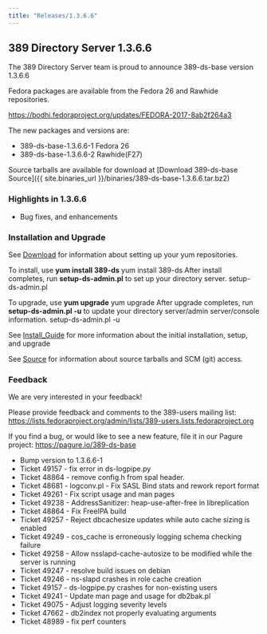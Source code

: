 ```yaml
---
title: "Releases/1.3.6.6"
---
```

389 Directory Server 1.3.6.6
-----------------------------

The 389 Directory Server team is proud to announce 389-ds-base version 1.3.6.6

Fedora packages are available from the Fedora 26 and Rawhide repositories.

https://bodhi.fedoraproject.org/updates/FEDORA-2017-8ab2f264a3

The new packages and versions are:

-   389-ds-base-1.3.6.6-1  Fedora 26
-   389-ds-base-1.3.6.6-2  Rawhide(F27)

Source tarballs are available for download at [Download 389-ds-base Source]({{ site.binaries_url }}/binaries/389-ds-base-1.3.6.6.tar.bz2)

### Highlights in 1.3.6.6

-   Bug fixes, and enhancements

### Installation and Upgrade

See [Download](../download.html) for information about setting up your yum repositories.

To install, use **yum install 389-ds** yum install 389-ds After install completes, run **setup-ds-admin.pl** to set up your directory server. setup-ds-admin.pl

To upgrade, use **yum upgrade** yum upgrade After upgrade completes, run **setup-ds-admin.pl -u** to update your directory server/admin server/console information. setup-ds-admin.pl -u

See [Install\_Guide](../legacy/install-guide.html) for more information about the initial installation, setup, and upgrade

See [Source](../development/source.html) for information about source tarballs and SCM (git) access.

### Feedback

We are very interested in your feedback!

Please provide feedback and comments to the 389-users mailing list: <https://lists.fedoraproject.org/admin/lists/389-users.lists.fedoraproject.org>

If you find a bug, or would like to see a new feature, file it in our Pagure project: <https://pagure.io/389-ds-base>

- Bump version to 1.3.6.6-1
- Ticket 49157 - fix error in ds-logpipe.py
- Ticket 48864 - remove config.h from spal header.
- Ticket 48681 - logconv.pl - Fix SASL Bind stats and rework report format
- Ticket 49261 - Fix script usage and man pages
- Ticket 49238 - AddressSanitizer: heap-use-after-free in libreplication
- Ticket 48864 - Fix FreeIPA build
- Ticket 49257 - Reject dbcachesize updates while auto cache sizing is enabled
- Ticket 49249 - cos_cache is erroneously logging schema checking failure
- Ticket 49258 - Allow nsslapd-cache-autosize to be modified while the server is running
- Ticket 49247 - resolve build issues on debian
- Ticket 49246 - ns-slapd crashes in role cache creation
- Ticket 49157 - ds-logpipe.py crashes for non-existing users
- Ticket 49241 - Update man page and usage for db2bak.pl
- Ticket 49075 - Adjust logging severity levels
- Ticket 47662 - db2index not properly evaluating arguments
- Ticket 48989 - fix perf counters



